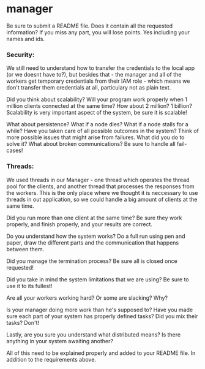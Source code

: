 # manager

Be sure to submit a README file. Does it contain all the requested information? If you miss any part, you will lose points. Yes including your names and ids.

### Security:
We still need to understand how to transfer the credentials to the local app (or we doesnt have to?), but besides that - the manager and all of the workers get temporary credentials from their IAM role - which means we don't transfer them credentials at all, particulary not as plain text.



Did you think about scalability? Will your program work properly when 1 million clients connected at the same time? How about 2 million? 1 billion? Scalability is very important aspect of the system, be sure it is scalable!


What about persistence? What if a node dies? What if a node stalls for a while? Have you taken care of all possible outcomes in the system? Think of more possible issues that might arise from failures. What did you do to solve it? What about broken communications? Be sure to handle all fail-cases!



### Threads:
We used threads in our Manager - one thread which operates the thread pool for the clients, and another thread that processes the responses from the workers. This is the only place where we thought it is neccessary to use threads in out application, so we could handle a big amount of clients at the same time.



Did you run more than one client at the same time? Be sure they work properly, and finish properly, and your results are correct.


Do you understand how the system works? Do a full run using pen and paper, draw the different parts and the communication that happens between them.


Did you manage the termination process? Be sure all is closed once requested!


Did you take in mind the system limitations that we are using? Be sure to use it to its fullest!


Are all your workers working hard? Or some are slacking? Why?


Is your manager doing more work than he's supposed to? Have you made sure each part of your system has properly defined tasks? Did you mix their tasks? Don't!


Lastly, are you sure you understand what distributed means? Is there anything in your system awaiting another?


All of this need to be explained properly and added to your README file. In addition to the requirements above.
